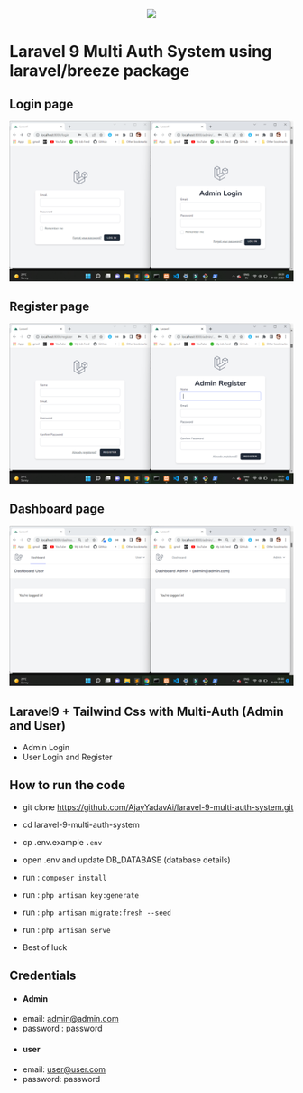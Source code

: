 <p align="center"><a href="https://laravel.com" target="_blank"><img src="https://raw.githubusercontent.com/laravel/art/master/logo-lockup/5%20SVG/2%20CMYK/1%20Full%20Color/laravel-logolockup-cmyk-red.svg" width="400"></a></p>



# Laravel 9 Multi Auth System using laravel/breeze package


## Login page
![alt text](https://github.com/AjayYadavAi/laravel-9-multi-auth-system/blob/main/login.png?raw=true)


## Register page
![alt text](https://github.com/AjayYadavAi/laravel-9-multi-auth-system/blob/main/register.png?raw=true)


## Dashboard page
![alt text](https://github.com/AjayYadavAi/laravel-9-multi-auth-system/blob/main/dashboard.png?raw=true)




## Laravel9 + Tailwind Css with Multi-Auth (Admin and User)
- Admin Login
- User Login and Register


## How to run the code
- git clone https://github.com/AjayYadavAi/laravel-9-multi-auth-system.git
- cd laravel-9-multi-auth-system
- cp .env.example `.env`
- open .env and update DB_DATABASE (database details)
- run : `composer install`
- run : `php artisan key:generate`
- run : `php artisan migrate:fresh --seed`
- run : `php artisan serve`

- Best of luck 


## Credentials
- #### Admin
- email: admin@admin.com
- password : password
- #### user
- email: user@user.com
- password: password
